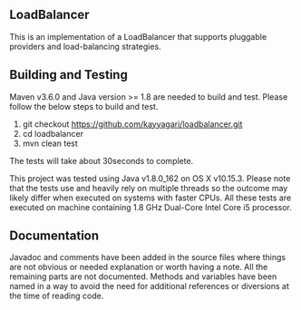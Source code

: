 ## LoadBalancer
This is an implementation of a LoadBalancer that supports pluggable providers and load-balancing strategies.

## Building and Testing
Maven v3.6.0 and Java version >= 1.8 are needed to build and test. Please follow the below steps to build and test.
 
1. git checkout https://github.com/kayyagari/loadbalancer.git
2. cd loadbalancer
3. mvn clean test

The tests will take about 30seconds to complete.

This project was tested using Java v1.8.0_162 on OS X v10.15.3. 
Please note that the tests use and heavily rely on multiple threads so the outcome may likely differ
when executed on systems with faster CPUs. All these tests are executed on machine containing 1.8 GHz Dual-Core Intel Core i5 processor.

## Documentation
Javadoc and comments have been added in the source files where things are not obvious or needed explanation or worth
having a note. All the remaining parts are not documented. Methods and variables have been named in a way to avoid
the need for additional references or diversions at the time of reading code.